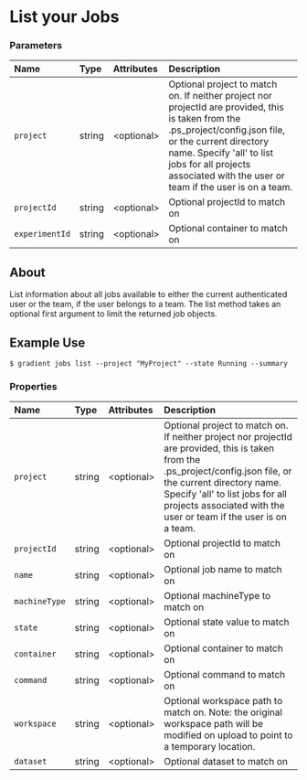# List your Jobs

### Parameters

| Name | Type | Attributes | Description |
| :--- | :--- | :--- | :--- |
| `project` | string | &lt;optional&gt; | Optional project to match on. If neither project nor projectId are provided, this is taken from the .ps\_project/config.json file, or the current directory name. Specify 'all' to list jobs for all projects associated with the user or team if the user is on a team. |
| `projectId` | string | &lt;optional&gt; | Optional projectId to match on |
| `experimentId` | string | &lt;optional&gt; | Optional container to match on |

## About

List information about all jobs available to either the current authenticated user or the team, if the user belongs to a team. The list method takes an optional first argument to limit the returned job objects.

## Example Use

```text
$ gradient jobs list --project "MyProject" --state Running --summary
```

### **Properties**

| Name | Type | Attributes | Description |
| :--- | :--- | :--- | :--- |
| `project` | string | &lt;optional&gt; | Optional project to match on. If neither project nor projectId are provided, this is taken from the .ps\_project/config.json file, or the current directory name. Specify 'all' to list jobs for all projects associated with the user or team if the user is on a team. |
| `projectId` | string | &lt;optional&gt; | Optional projectId to match on |
| `name` | string | &lt;optional&gt; | Optional job name to match on |
| `machineType` | string | &lt;optional&gt; | Optional machineType to match on |
| `state` | string | &lt;optional&gt; | Optional state value to match on |
| `container` | string | &lt;optional&gt; | Optional container to match on |
| `command` | string | &lt;optional&gt; | Optional command to match on |
| `workspace` | string | &lt;optional&gt; | Optional workspace path to match on. Note: the original workspace path will be modified on upload to point to a temporary location. |
| `dataset` | string | &lt;optional&gt; | Optional dataset to match on |


